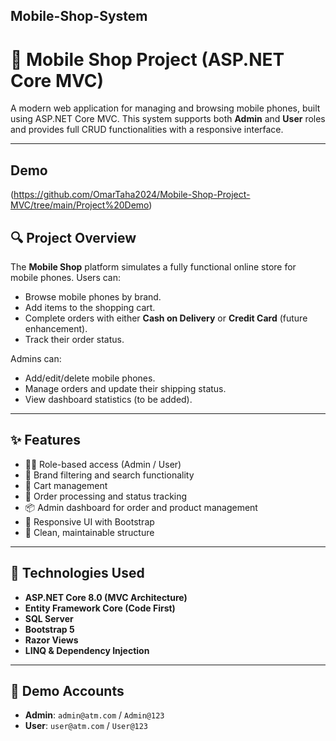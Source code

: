 ## Mobile-Shop-System
 
# 🛒 Mobile Shop Project (ASP.NET Core MVC)

A modern web application for managing and browsing mobile phones, built using ASP.NET Core MVC. This system supports both **Admin** and **User** roles and provides full CRUD functionalities with a responsive interface.

---
## Demo
(https://github.com/OmarTaha2024/Mobile-Shop-Project-MVC/tree/main/Project%20Demo)


## 🔍 Project Overview

The **Mobile Shop** platform simulates a fully functional online store for mobile phones. 
Users can:
- Browse mobile phones by brand.
- Add items to the shopping cart.
- Complete orders with either **Cash on Delivery** or **Credit Card** (future enhancement).
- Track their order status.

Admins can:
- Add/edit/delete mobile phones.
- Manage orders and update their shipping status.
- View dashboard statistics (to be added).

---

## ✨ Features

- 🧑‍💻 Role-based access (Admin / User)
- 🔎 Brand filtering and search functionality
- 🛒 Cart management
- 🧾 Order processing and status tracking
- 📦 Admin dashboard for order and product management
- 📱 Responsive UI with Bootstrap
- 🧼 Clean, maintainable structure

---

## 🧰 Technologies Used

- **ASP.NET Core 8.0 (MVC Architecture)**
- **Entity Framework Core (Code First)**
- **SQL Server**
- **Bootstrap 5**
- **Razor Views**
- **LINQ & Dependency Injection**

---

## 🔐 Demo Accounts

- **Admin**: `admin@atm.com` / `Admin@123`
- **User**: `user@atm.com` / `User@123`

